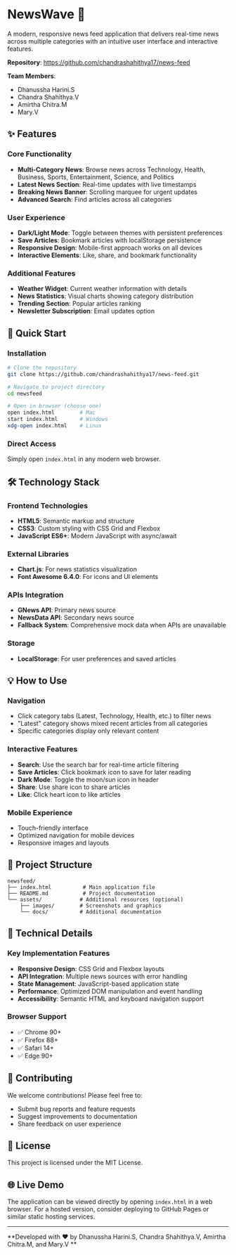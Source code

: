 # NewsWave 📰

A modern, responsive news feed application that delivers real-time news across multiple categories with an intuitive user interface and interactive features.

**Repository**: https://github.com/chandrashahithya17/news-feed

**Team Members**:
- Dhanussha Harini.S
- Chandra Shahithya.V 
- Amirtha Chitra.M
- Mary.V

## ✨ Features

### Core Functionality
- **Multi-Category News**: Browse news across Technology, Health, Business, Sports, Entertainment, Science, and Politics
- **Latest News Section**: Real-time updates with live timestamps
- **Breaking News Banner**: Scrolling marquee for urgent updates
- **Advanced Search**: Find articles across all categories

### User Experience
- **Dark/Light Mode**: Toggle between themes with persistent preferences
- **Save Articles**: Bookmark articles with localStorage persistence
- **Responsive Design**: Mobile-first approach works on all devices
- **Interactive Elements**: Like, share, and bookmark functionality

### Additional Features
- **Weather Widget**: Current weather information with details
- **News Statistics**: Visual charts showing category distribution
- **Trending Section**: Popular articles ranking
- **Newsletter Subscription**: Email updates option

## 🚀 Quick Start

### Installation
```bash
# Clone the repository
git clone https://github.com/chandrashahithya17/news-feed.git

# Navigate to project directory
cd newsfeed

# Open in browser (choose one)
open index.html        # Mac
start index.html       # Windows
xdg-open index.html    # Linux
```

### Direct Access
Simply open `index.html` in any modern web browser.

## 🛠 Technology Stack

### Frontend Technologies
- **HTML5**: Semantic markup and structure
- **CSS3**: Custom styling with CSS Grid and Flexbox
- **JavaScript ES6+**: Modern JavaScript with async/await

### External Libraries
- **Chart.js**: For news statistics visualization
- **Font Awesome 6.4.0**: For icons and UI elements

### APIs Integration
- **GNews API**: Primary news source
- **NewsData API**: Secondary news source
- **Fallback System**: Comprehensive mock data when APIs are unavailable

### Storage
- **LocalStorage**: For user preferences and saved articles

## 💡 How to Use

### Navigation
- Click category tabs (Latest, Technology, Health, etc.) to filter news
- "Latest" category shows mixed recent articles from all categories
- Specific categories display only relevant content

### Interactive Features
- **Search**: Use the search bar for real-time article filtering
- **Save Articles**: Click bookmark icon to save for later reading
- **Dark Mode**: Toggle the moon/sun icon in header
- **Share**: Use share icon to share articles
- **Like**: Click heart icon to like articles

### Mobile Experience
- Touch-friendly interface
- Optimized navigation for mobile devices
- Responsive images and layouts

## 📁 Project Structure

```
newsfeed/
├── index.html          # Main application file
├── README.md           # Project documentation
└── assets/            # Additional resources (optional)
    ├── images/        # Screenshots and graphics
    └── docs/          # Additional documentation
```

## 🔧 Technical Details

### Key Implementation Features
- **Responsive Design**: CSS Grid and Flexbox layouts
- **API Integration**: Multiple news sources with error handling
- **State Management**: JavaScript-based application state
- **Performance**: Optimized DOM manipulation and event handling
- **Accessibility**: Semantic HTML and keyboard navigation support

### Browser Support
- ✅ Chrome 90+
- ✅ Firefox 88+
- ✅ Safari 14+
- ✅ Edge 90+

## 🤝 Contributing

We welcome contributions! Please feel free to:
- Submit bug reports and feature requests
- Suggest improvements to documentation
- Share feedback on user experience

## 📝 License

This project is licensed under the MIT License.

## 🌐 Live Demo

The application can be viewed directly by opening `index.html` in a web browser. For a hosted version, consider deploying to GitHub Pages or similar static hosting services.

---

**Developed with ❤️ by Dhanussha Harini.S, Chandra Shahithya.V, Amirtha Chitra.M, and Mary.V
**

